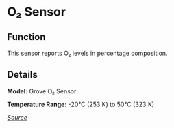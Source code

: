 # O₂ Sensor

## Function
This sensor reports O₂ levels in percentage composition.

## Details
**Model:** Grove O₂ Sensor

**Temperature Range:** -20°C (253 K) to 50°C (323 K)

*[Source](http://www.mouser.com/ds/2/744/Seeed_101020002-786509.pdf)*
